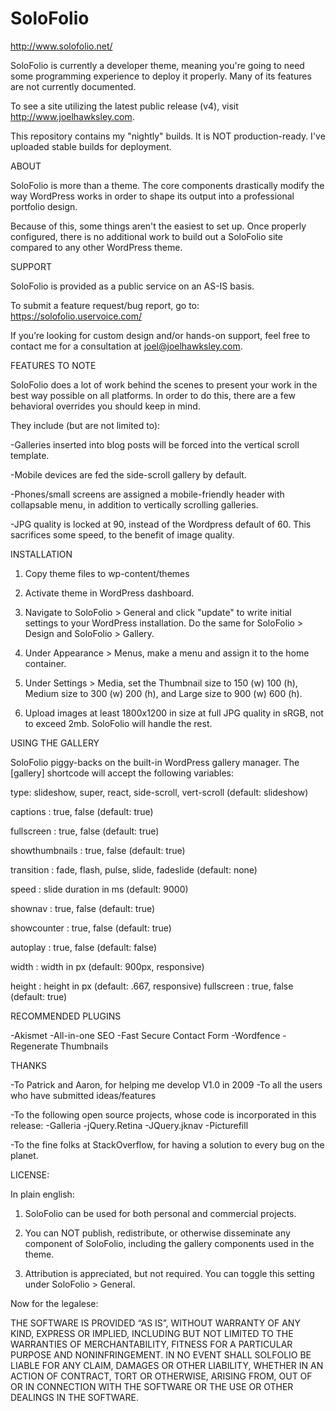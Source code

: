 SoloFolio
=========
http://www.solofolio.net/

SoloFolio is currently a developer theme, meaning you're going to need some programming experience to deploy it properly. Many of its features are not currently documented. 

To see a site utilizing the latest public release (v4), visit http://www.joelhawksley.com.

This repository contains my "nightly" builds. It is NOT production-ready. I've uploaded stable builds for deployment.


ABOUT

SoloFolio is more than a theme. The core components drastically modify the way WordPress works in order to shape its output into a professional portfolio design. 

Because of this, some things aren't the easiest to set up. Once properly configured, there is no additional work to build out a SoloFolio site compared to any other WordPress theme.


SUPPORT

SoloFolio is provided as a public service on an AS-IS basis. 

To submit a feature request/bug report, go to: https://solofolio.uservoice.com/

If you’re looking for custom design and/or hands-on support, feel free to contact me for a consultation at joel@joelhawksley.com.


FEATURES TO NOTE

SoloFolio does a lot of work behind the scenes to present your work in the best way possible on all platforms. In order to do this, there are a few behavioral overrides you should keep in mind. 

They include (but are not limited to):

-Galleries inserted into blog posts will be forced into the vertical scroll template.

-Mobile devices are fed the side-scroll gallery by default.

-Phones/small screens are assigned a mobile-friendly header with collapsable menu, in addition to vertically scrolling galleries.

-JPG quality is locked at 90, instead of the Wordpress default of 60. This sacrifices some speed, to the benefit of image quality.

INSTALLATION

1. Copy theme files to wp-content/themes

2. Activate theme in WordPress dashboard.

3. Navigate to SoloFolio > General and click "update" to write initial settings to your WordPress installation. Do the same for SoloFolio > Design and SoloFolio > Gallery.

4. Under Appearance > Menus, make a menu and assign it to the home container.

5. Under Settings > Media, set the Thumbnail size to 150 (w) 100 (h), Medium size to 300 (w) 200 (h), and Large size to 900 (w) 600 (h).

6. Upload images at least 1800x1200 in size at full JPG quality in sRGB, not to exceed 2mb. SoloFolio will handle the rest. 

USING THE GALLERY

SoloFolio piggy-backs on the built-in WordPress gallery manager. The [gallery] shortcode will accept the following variables:

type: slideshow, super, react, side-scroll, vert-scroll (default: slideshow)

captions : true, false (default: true)

fullscreen : true, false (default: true)

showthumbnails : true, false (default: true)

transition : fade, flash, pulse, slide, fadeslide (default: none)

speed : slide duration in ms (default: 9000)

shownav : true, false (default: true)

showcounter : true, false (default: true)

autoplay : true, false (default: false)

width : width in px (default: 900px, responsive)

height : height in px (default: .667, responsive)
fullscreen : true, false (default: true)
	

RECOMMENDED PLUGINS

-Akismet
-All-in-one SEO
-Fast Secure Contact Form
-Wordfence
-Regenerate Thumbnails

THANKS

-To Patrick and Aaron, for helping me develop V1.0 in 2009
-To all the users who have submitted ideas/features

-To the following open source projects, whose code is incorporated in this release:
	-Galleria
	-jQuery.Retina
	-JQuery.jknav
	-Picturefill

-To the fine folks at StackOverflow, for having a solution to every bug on the planet.


LICENSE:

In plain english:

1. SoloFolio can be used for both personal and commercial projects.

2. You can NOT publish, redistribute, or otherwise disseminate any component of SoloFolio, including the gallery components used in the theme.

3. Attribution is appreciated, but not required. You can toggle this setting under SoloFolio > General.
 
Now for the legalese:

THE SOFTWARE IS PROVIDED “AS IS”, WITHOUT WARRANTY OF ANY KIND, EXPRESS OR IMPLIED, INCLUDING BUT NOT LIMITED TO THE WARRANTIES OF MERCHANTABILITY, FITNESS FOR A PARTICULAR PURPOSE AND NONINFRINGEMENT. IN NO EVENT SHALL SOLFOLIO BE LIABLE FOR ANY CLAIM, DAMAGES OR OTHER LIABILITY, WHETHER IN AN ACTION OF CONTRACT, TORT OR OTHERWISE, ARISING FROM, OUT OF OR IN CONNECTION WITH THE SOFTWARE OR THE USE OR OTHER DEALINGS IN THE SOFTWARE.